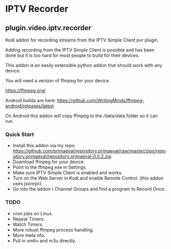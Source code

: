 # IPTV Recorder
## plugin.video.iptv.recorder

Kodi addon for recording streams from the IPTV Simple Client pvr plugin.

Adding recording from the IPTV Simple Client is possible and has been done but it is too hard for most people to build for their devices.

This addon is an easily extensible python addon that should work with any device.

You will need a version of ffmpeg for your device. 

https://ffmpeg.org/

Android builds are here: https://github.com/WritingMinds/ffmpeg-android/releases/latest

On Android this addon will copy ffmpeg to the /data/data folder so it can run.

### Quick Start

* Install this addon via my repo. 
https://github.com/primaeval/repository.primaeval/raw/master/zips/repository.primaeval/repository.primaeval-0.0.2.zip
* Download ffmpeg for your device
* Point to the ffmpeg exe in Settings.
* Make sure IPTV Simple Client is enabled and works.
* Turn on the Web Server in Kodi and enable Remote Control. (this addon uses jsonrpc)
* Go into the addon \ Channel Groups and find a program to Record Once.

### TODO

* cron jobs on Linux.
* Repeat Timers.
* Watch Timers.
* More robust ffmpeg process handling.
* More meta nfo.
* Pull in xmltv and m3u directly.
